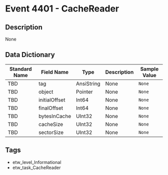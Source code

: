 # Event 4401 - CacheReader

## Description
None

## Data Dictionary
|Standard Name|Field Name|Type|Description|Sample Value|
|---|---|---|---|---|
|TBD|tag|AnsiString|None|`None`|
|TBD|object|Pointer|None|`None`|
|TBD|initialOffset|Int64|None|`None`|
|TBD|finalOffset|Int64|None|`None`|
|TBD|bytesInCache|UInt32|None|`None`|
|TBD|cacheSize|UInt32|None|`None`|
|TBD|sectorSize|UInt32|None|`None`|

## Tags
* etw_level_Informational
* etw_task_CacheReader